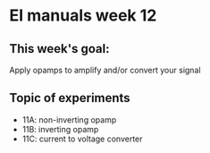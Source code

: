 # EI manuals week 12

## This week's goal: 
Apply opamps to amplify and/or convert your signal

## Topic of experiments

- 11A: non-inverting opamp
- 11B: inverting opamp
- 11C: current to voltage converter


